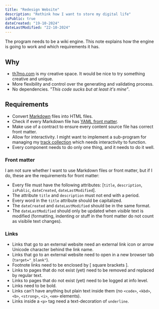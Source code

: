 ```yaml
---
title: "Redesign Website"
description: "Rethink how I want to store my digital life"
isPublic: true
dateCreated: "19-10-2024"
dateLastModified: "22-10-2024"
---
```


The program needs to be a wiki engine. This note explains how the engine is
going to work and which requirements it has.

## Why

* [th7mo.com](https://th7mo.com) is my creative space. It would be nice to try
  something creative and unique. 
* More flexibility and control over the generating and validating process.
* No dependencies. *"This code sucks but at least it's mine"*.

## Requirements

* Convert [Markdown](markdown) files into HTML files.
* Check if every Markdown file has [YAML front matter](yaml-front-matter).
* Make use of a contract to ensure every content source file has correct front 
  matter.
* Allow for interactivity. I might want to implement a sub-program for managing
  my [track collection](track-collection) which needs interactivity to function.
* Every component needs to do only one thing, and it needs to do it well. 

### Front matter

I am not sure whether I want to use Markdown files or front matter, but if I do,
these are the requirements for front matter:

* Every file must have the following attributes:
  [`title`, `description`, `isPublic`, `dateCreated`, `dateLastModified`].
* The attribute `title` and `description` must not end with a period.
* Every word in the `title` attribute should be capitalized.
* The `dateCreated` and `dateLastModified` should be in the same format.
* The `dateLastModified` should only be updated when *visible* text is modified
  (formatting, indenting or stuff in the front matter do not count as visibile
  text changes).

### Links

* Links that go to an external website need an external link icon or arrow
  Unicode character behind the link name.
* Links that go to an external website need to open in a new browser tab
  (`target="_blank"`).
* Footnote links need to be enclosed by [ square brackets ].
* Links to pages that do not exist (yet) need to be removed and replaced by
  regular text.
* Links to pages that do not exist (yet) need to be logged at info level.
* Links need to be bold.
* Links can't have anything but plain text inside them (no `<code>`, `<kbd>`,
  `<b>`, `<strong>`, `<i>`, `<em>` elements).
* Links inside a `<p>` tag need a text-decoration of `underline`.
